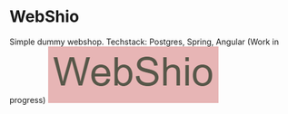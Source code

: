 # WebShio
Simple dummy webshop. Techstack: Postgres, Spring, Angular (Work in progress)
![alt text](https://raw.githubusercontent.com/markevanluik/WebShio/master/WebShio_FrontEnd/src/assets/webshio.png)
